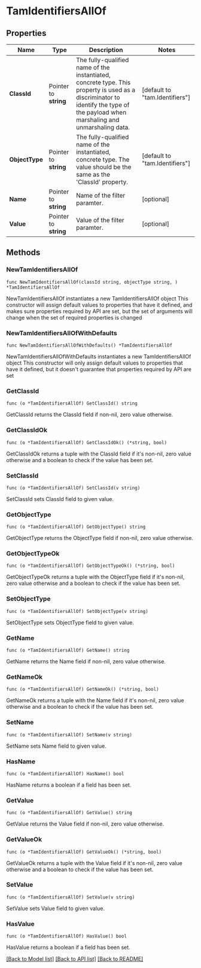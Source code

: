 # TamIdentifiersAllOf

## Properties

Name | Type | Description | Notes
------------ | ------------- | ------------- | -------------
**ClassId** | Pointer to **string** | The fully-qualified name of the instantiated, concrete type. This property is used as a discriminator to identify the type of the payload when marshaling and unmarshaling data. | [default to "tam.Identifiers"]
**ObjectType** | Pointer to **string** | The fully-qualified name of the instantiated, concrete type. The value should be the same as the &#39;ClassId&#39; property. | [default to "tam.Identifiers"]
**Name** | Pointer to **string** | Name of the filter paramter. | [optional] 
**Value** | Pointer to **string** | Value of the filter paramter. | [optional] 

## Methods

### NewTamIdentifiersAllOf

`func NewTamIdentifiersAllOf(classId string, objectType string, ) *TamIdentifiersAllOf`

NewTamIdentifiersAllOf instantiates a new TamIdentifiersAllOf object
This constructor will assign default values to properties that have it defined,
and makes sure properties required by API are set, but the set of arguments
will change when the set of required properties is changed

### NewTamIdentifiersAllOfWithDefaults

`func NewTamIdentifiersAllOfWithDefaults() *TamIdentifiersAllOf`

NewTamIdentifiersAllOfWithDefaults instantiates a new TamIdentifiersAllOf object
This constructor will only assign default values to properties that have it defined,
but it doesn't guarantee that properties required by API are set

### GetClassId

`func (o *TamIdentifiersAllOf) GetClassId() string`

GetClassId returns the ClassId field if non-nil, zero value otherwise.

### GetClassIdOk

`func (o *TamIdentifiersAllOf) GetClassIdOk() (*string, bool)`

GetClassIdOk returns a tuple with the ClassId field if it's non-nil, zero value otherwise
and a boolean to check if the value has been set.

### SetClassId

`func (o *TamIdentifiersAllOf) SetClassId(v string)`

SetClassId sets ClassId field to given value.


### GetObjectType

`func (o *TamIdentifiersAllOf) GetObjectType() string`

GetObjectType returns the ObjectType field if non-nil, zero value otherwise.

### GetObjectTypeOk

`func (o *TamIdentifiersAllOf) GetObjectTypeOk() (*string, bool)`

GetObjectTypeOk returns a tuple with the ObjectType field if it's non-nil, zero value otherwise
and a boolean to check if the value has been set.

### SetObjectType

`func (o *TamIdentifiersAllOf) SetObjectType(v string)`

SetObjectType sets ObjectType field to given value.


### GetName

`func (o *TamIdentifiersAllOf) GetName() string`

GetName returns the Name field if non-nil, zero value otherwise.

### GetNameOk

`func (o *TamIdentifiersAllOf) GetNameOk() (*string, bool)`

GetNameOk returns a tuple with the Name field if it's non-nil, zero value otherwise
and a boolean to check if the value has been set.

### SetName

`func (o *TamIdentifiersAllOf) SetName(v string)`

SetName sets Name field to given value.

### HasName

`func (o *TamIdentifiersAllOf) HasName() bool`

HasName returns a boolean if a field has been set.

### GetValue

`func (o *TamIdentifiersAllOf) GetValue() string`

GetValue returns the Value field if non-nil, zero value otherwise.

### GetValueOk

`func (o *TamIdentifiersAllOf) GetValueOk() (*string, bool)`

GetValueOk returns a tuple with the Value field if it's non-nil, zero value otherwise
and a boolean to check if the value has been set.

### SetValue

`func (o *TamIdentifiersAllOf) SetValue(v string)`

SetValue sets Value field to given value.

### HasValue

`func (o *TamIdentifiersAllOf) HasValue() bool`

HasValue returns a boolean if a field has been set.


[[Back to Model list]](../README.md#documentation-for-models) [[Back to API list]](../README.md#documentation-for-api-endpoints) [[Back to README]](../README.md)


